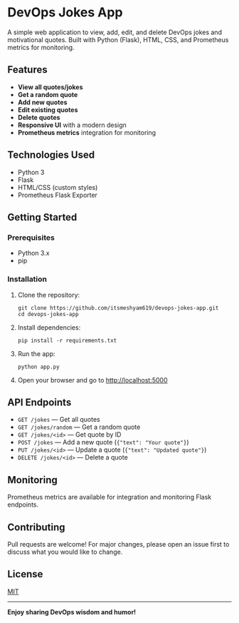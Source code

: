 # DevOps Jokes App

A simple web application to view, add, edit, and delete DevOps jokes and motivational quotes. Built with Python (Flask), HTML, CSS, and Prometheus metrics for monitoring.

## Features

- **View all quotes/jokes**
- **Get a random quote**
- **Add new quotes**
- **Edit existing quotes**
- **Delete quotes**
- **Responsive UI** with a modern design
- **Prometheus metrics** integration for monitoring

## Technologies Used

- Python 3
- Flask
- HTML/CSS (custom styles)
- Prometheus Flask Exporter

## Getting Started

### Prerequisites

- Python 3.x
- pip

### Installation

1. Clone the repository:
    ```shell
    git clone https://github.com/itsmeshyam619/devops-jokes-app.git
    cd devops-jokes-app
    ```

2. Install dependencies:
    ```shell
    pip install -r requirements.txt
    ```

3. Run the app:
    ```shell
    python app.py
    ```

4. Open your browser and go to [http://localhost:5000](http://localhost:5000)

## API Endpoints

- `GET /jokes` — Get all quotes
- `GET /jokes/random` — Get a random quote
- `GET /jokes/<id>` — Get quote by ID
- `POST /jokes` — Add a new quote (`{"text": "Your quote"}`)
- `PUT /jokes/<id>` — Update a quote (`{"text": "Updated quote"}`)
- `DELETE /jokes/<id>` — Delete a quote

## Monitoring

Prometheus metrics are available for integration and monitoring Flask endpoints.

## Contributing

Pull requests are welcome! For major changes, please open an issue first to discuss what you would like to change.

## License

[MIT](LICENSE)

---

**Enjoy sharing DevOps wisdom and humor!**
